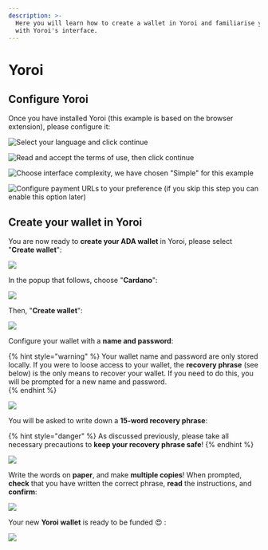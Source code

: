 ```yaml
---
description: >-
  Here you will learn how to create a wallet in Yoroi and familiarise yourself
  with Yoroi's interface.
---
```


# Yoroi

## Configure Yoroi

Once you have installed Yoroi \(this example is based on the browser extension\), please configure it: 

![Select your language and click continue](../.gitbook/assets/yoroi_splash%20%281%29.png)

![Read and accept the terms of use, then click continue](../.gitbook/assets/yoroi_terms.png)

![Choose interface complexity, we have chosen &quot;Simple&quot; for this example](../.gitbook/assets/yoroi_interface_choice.png)

![Configure payment URLs to your preference \(if you skip this step you can enable this option later\)](../.gitbook/assets/yoroi_payment_urls.png)

## Create your wallet in Yoroi

You are now ready to **create your ADA wallet** in Yoroi, please select "**Create wallet**":

![](../.gitbook/assets/yoroi_main.png)

In the popup that follows, choose "**Cardano**":

![](../.gitbook/assets/yoroi_currency_choice.png)

Then, "**Create wallet**":

![](../.gitbook/assets/yaroi_wallet_type.png)

Configure your wallet with a **name and password**:

{% hint style="warning" %}
Your wallet name and password are only stored locally. If you were to loose access to your wallet, the **recovery phrase** \(see below\) is the only means to recover your wallet. If you need to do this, you will be prompted for a new name and password.  
{% endhint %}

![](../.gitbook/assets/yoroi_wallet_config.png)

You will be asked to write down a **15-word recovery phrase**:

{% hint style="danger" %}
As discussed previously, please take all necessary precautions to **keep your recovery phrase safe**!
{% endhint %}

![](../.gitbook/assets/yoroi_recovery_phrase_01.png)

Write the words on **paper**, and make **multiple copies**! When prompted, **check** that you have written the correct phrase, **read** the instructions, and **confirm**:

![](../.gitbook/assets/yoroi_recovery_phrase_02.png)

Your new **Yoroi wallet** is ready to be funded 😍 :

![](../.gitbook/assets/yoroi_wallet_ready.png)

